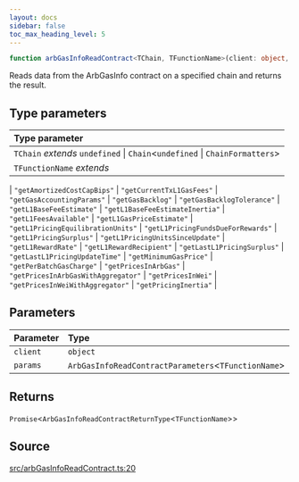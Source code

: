 ```yaml
---
layout: docs
sidebar: false
toc_max_heading_level: 5
---
```


```ts
function arbGasInfoReadContract<TChain, TFunctionName>(client: object, params: ArbGasInfoReadContractParameters<TFunctionName>): Promise<ArbGasInfoReadContractReturnType<TFunctionName>>
```

Reads data from the ArbGasInfo contract on a specified chain and returns the
result.

## Type parameters

| Type parameter |
| :------ |
| `TChain` *extends* `undefined` \| `Chain`\<`undefined` \| `ChainFormatters`\> |
| `TFunctionName` *extends* 
  \| `"getAmortizedCostCapBips"`
  \| `"getCurrentTxL1GasFees"`
  \| `"getGasAccountingParams"`
  \| `"getGasBacklog"`
  \| `"getGasBacklogTolerance"`
  \| `"getL1BaseFeeEstimate"`
  \| `"getL1BaseFeeEstimateInertia"`
  \| `"getL1FeesAvailable"`
  \| `"getL1GasPriceEstimate"`
  \| `"getL1PricingEquilibrationUnits"`
  \| `"getL1PricingFundsDueForRewards"`
  \| `"getL1PricingSurplus"`
  \| `"getL1PricingUnitsSinceUpdate"`
  \| `"getL1RewardRate"`
  \| `"getL1RewardRecipient"`
  \| `"getLastL1PricingSurplus"`
  \| `"getLastL1PricingUpdateTime"`
  \| `"getMinimumGasPrice"`
  \| `"getPerBatchGasCharge"`
  \| `"getPricesInArbGas"`
  \| `"getPricesInArbGasWithAggregator"`
  \| `"getPricesInWei"`
  \| `"getPricesInWeiWithAggregator"`
  \| `"getPricingInertia"` |

## Parameters

| Parameter | Type |
| :------ | :------ |
| `client` | `object` |
| `params` | `ArbGasInfoReadContractParameters`\<`TFunctionName`\> |

## Returns

`Promise`\<`ArbGasInfoReadContractReturnType`\<`TFunctionName`\>\>

## Source

[src/arbGasInfoReadContract.ts:20](https://github.com/OffchainLabs/arbitrum-orbit-sdk/blob/9d5595a042e42f7d6b9af10a84816c98ea30f330/src/arbGasInfoReadContract.ts#L20)
